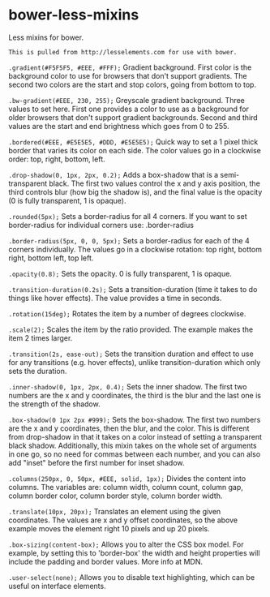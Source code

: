 bower-less-mixins
=================

Less mixins for bower. 

    This is pulled from http://lesselements.com for use with bower.


`.gradient(#F5F5F5, #EEE, #FFF);` Gradient background. First color is the background color to use for browsers that don't support gradients. The second two colors are the start and stop colors, going from bottom to top.


`.bw-gradient(#EEE, 230, 255);` Greyscale gradient background. Three values to set here. First one provides a color to use as a background for older browsers that don't support gradient backgrounds. Second and third values are the start and end brightness which goes from 0 to 255.


`.bordered(#EEE, #E5E5E5, #DDD, #E5E5E5);` Quick way to set a 1 pixel thick border that varies its color on each side. The color values go in a clockwise order: top, right, bottom, left.


`.drop-shadow(0, 1px, 2px, 0.2);` Adds a box-shadow that is a semi-transparent black. The first two values control the x and y axis position, the third controls blur (how big the shadow is), and the final value is the opacity (0 is fully transparent, 1 is opaque).


`.rounded(5px);` Sets a border-radius for all 4 corners. If you want to set border-radius for individual corners use: .border-radius


`.border-radius(5px, 0, 0, 5px);` Sets a border-radius for each of the 4 corners individually. The values go in a clockwise rotation: top right, bottom right, bottom left, top left.


`.opacity(0.8);` Sets the opacity. 0 is fully transparent, 1 is opaque.


`.transition-duration(0.2s);` Sets a transition-duration (time it takes to do things like hover effects). The value provides a time in seconds.


`.rotation(15deg);` Rotates the item by a number of degrees clockwise.


`.scale(2);` Scales the item by the ratio provided. The example makes the item 2 times larger.


`.transition(2s, ease-out);` Sets the transition duration and effect to use for any transitions (e.g. hover effects), unlike transition-duration which only sets the duration.


`.inner-shadow(0, 1px, 2px, 0.4);` Sets the inner shadow. The first two numbers are the x and y coordinates, the third is the blur and the last one is the strength of the shadow.


`.box-shadow(0 1px 2px #999);` Sets the box-shadow. The first two numbers are the x and y coordinates, then the blur, and the color. This is different from drop-shadow in that it takes on a color instead of setting a transparent black shadow. Additionally, this mixin takes on the whole set of arguments in one go, so no need for commas between each number, and you can also add "inset" before the first number for inset shadow.


`.columns(250px, 0, 50px, #EEE, solid, 1px);` Divides the content into columns. The variables are: column width, column count, column gap, column border color, column border style, column border width.


`.translate(10px, 20px);` Translates an element using the given coordinates. The values are x and y offset coordinates, so the above example moves the element right 10 pixels and up 20 pixels.


`.box-sizing(content-box);` Allows you to alter the CSS box model. For example, by setting this to 'border-box' the width and height properties will include the padding and border values. More info at MDN.


`.user-select(none);` Allows you to disable text highlighting, which can be useful on interface elements.

